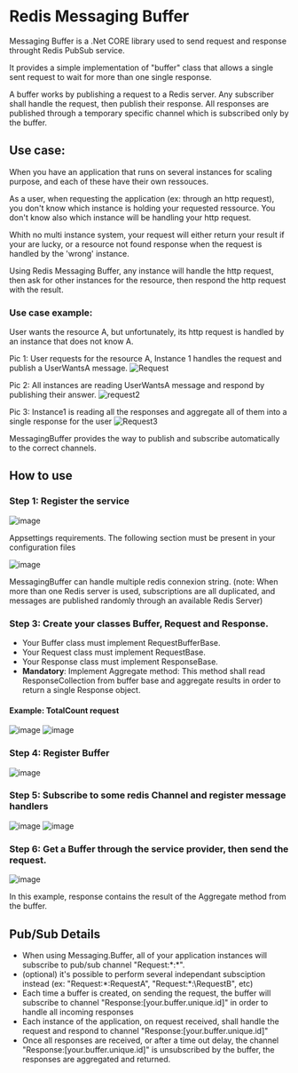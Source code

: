 # Redis Messaging Buffer
Messaging Buffer is a .Net CORE library used to send request and response throught Redis PubSub service. 

It provides a simple implementation of "buffer" class that allows a single sent request to wait for more than one single response. 

A buffer works by publishing a request to a Redis server. Any subscriber shall handle the request, then publish their response. All responses are published through a temporary specific channel which is subscribed only by the buffer.

## Use case: 
When you have an application that runs on several instances for scaling purpose, and each of these have their own ressouces.

As a user, when requesting the application (ex: through an http request), you don't know which instance is holding your requested ressource. You don't know also which instance will be handling your http request.

Whith no multi instance system, your request will either return your result if your are lucky, or a resource not found response when the request is handled by the 'wrong' instance. 

Using Redis Messaging Buffer, any instance will handle the http request, then ask for other instances for the resource, then respond the http request with the result.

### Use case example: 
User wants the resource A, but unfortunately, its http request is handled by an instance that does not know A.

Pic 1: User requests for the resource A, Instance 1 handles the request and publish a UserWantsA message.
![Request](https://github.com/Raaastin/RedisMessagingBuffer/assets/160628718/2fa9de0e-6d3b-4f38-8cc5-bae4f36e4df6)

Pic 2: All instances are reading UserWantsA message and respond by publishing their answer.
![request2](https://github.com/Raaastin/RedisMessagingBuffer/assets/160628718/c2e2e893-ff8f-4ffd-9be9-0fde5e5409ee)

Pic 3: Instance1 is reading all the responses and aggregate all of them into a single response for the user
![Request3](https://github.com/Raaastin/RedisMessagingBuffer/assets/160628718/79f95499-c56c-4310-b5a7-8025a401f4ac)

MessagingBuffer provides the way to publish and subscribe automatically to the correct channels.

## How to use

### Step 1: Register the service
![image](https://github.com/Raaastin/RedisMessagingBuffer/assets/160628718/c7b5e947-f0c2-4d1b-ae41-b2d760dfbf00)

Appsettings requirements. The following section must be present in your configuration files

![image](https://github.com/Raaastin/RedisMessagingBuffer/assets/160628718/67416edb-4a1e-4a33-8f61-54ea17c6597f)

MessagingBuffer can handle multiple redis connexion string. (note: When more than one Redis server is used, subscriptions are all duplicated, and messages are published randomly through an available Redis Server)

### Step 3: Create your classes Buffer, Request and Response.
- Your Buffer class must implement RequestBufferBase. 
- Your Request class must implement RequestBase.
- Your Response class must implement ResponseBase.
- **Mandatory**: Implement Aggregate method: This method shall read ResponseCollection from buffer base and aggregate results in order to return a single Response object.

#### Example: TotalCount request
![image](https://github.com/Raaastin/RedisMessagingBuffer/assets/160628718/5c54811b-5187-4d6c-9cf9-0d7372e89dc0)
![image](https://github.com/Raaastin/RedisMessagingBuffer/assets/160628718/dfb268cf-df87-4740-be2f-dd9aae4141bc)

### Step 4: Register Buffer
![image](https://github.com/Raaastin/RedisMessagingBuffer/assets/160628718/a9e59ebd-931e-4b8c-b558-8e827b0346f0)

### Step 5: Subscribe to some redis Channel and register message handlers
![image](https://github.com/Raaastin/RedisMessagingBuffer/assets/160628718/5c28497e-1651-4aa0-87ea-f7f06f38765d)
![image](https://github.com/Raaastin/RedisMessagingBuffer/assets/160628718/6fa79167-be8a-43d4-8bcf-72323896f7fe)

### Step 6: Get a Buffer through the service provider, then send the request.
![image](https://github.com/Raaastin/RedisMessagingBuffer/assets/160628718/ca200b14-bd24-46e7-880d-67a84ed9e842)

In this example, response contains the result of the Aggregate method from the buffer.

## Pub/Sub Details
- When using Messaging.Buffer, all of your application instances will subscribe to pub/sub channel "Request:\*:\*".
- (optional) it's possible to perform several independant subsciption instead (ex: "Request:\*:RequestA", "Request:\*:\RequestB", etc)
- Each time a buffer is created, on sending the request, the buffer will subscribe to channel "Response:\[your.buffer.unique.id\]" in order to handle all incoming responses
- Each instance of the application, on request received, shall handle the request and respond to channel "Response:\[your.buffer.unique.id\]"
- Once all responses are received, or after a time out delay, the channel "Response:\[your.buffer.unique.id\]" is unsubscribed by the buffer, the responses are aggregated and returned.
